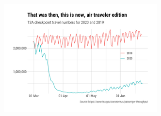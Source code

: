
<!-- README.md is generated from README.Rmd. Please edit that file -->

![](README_files/figure-gfm/tsa-plot-1.png)<!--  -->
